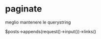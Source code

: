 # paginate

<!-- Contenuto migrato da _docs/paginate.txt -->

meglio mantenere le querystring

$posts->appends(request()->input())->links()
